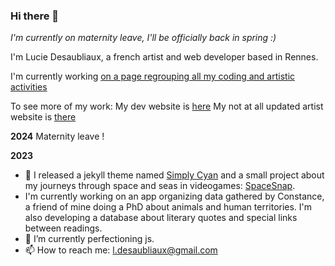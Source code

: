 ### Hi there 👋

*I'm currently on maternity leave, I'll be officially back in spring :)*

I'm Lucie Desaubliaux, a french artist and web developer based in Rennes.

I'm currently working [on a page regrouping all my coding and artistic activities](https://pquod.github.io/personal_timeline/)

To see more of my work:
My dev website is [here](https://pquod.github.io/dev_portfolio/)
My not at all updated artist website is [there](http://luciedesaubliaux.fr)

**2024**
Maternity leave !

**2023**
- 🔭 I released a jekyll theme named [Simply Cyan](https://github.com/PQuod/simply-cyan-theme) and a small project about my journeys through space and seas in videogames: [SpaceSnap](https://pquod.github.io/spacesnap/).
- I'm currently working on an app organizing data gathered by Constance, a friend of mine doing a PhD about animals and human territories. I'm also developing a database about literary quotes and special links between readings.
- 🌱 I’m currently perfectioning js.
- 📫 How to reach me: l.desaubliaux@gmail.com

